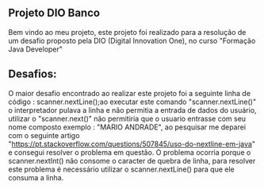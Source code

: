 ## Projeto DIO Banco

Bem vindo ao meu projeto, este projeto foi realizado para a resolução de um desafio proposto pela DIO (Digital Innovation One), no curso "Formação Java Developer"
## Desafios:
O maior desafio encontrado ao realizar este projeto foi a seguinte linha de código : scanner.nextLine();ao executar este comando "scanner.nextLine()" o interpretador pulava a linha e não permitia a entrada de dados do usuário, utilizar o "scanner.next()" não permitiria que o usuario entrasse com seu nome composto exemplo : "MARIO ANDRADE", ao pesquisar me deparei com o seguinte artigo "https://pt.stackoverflow.com/questions/507845/uso-do-nextline-em-java" e consegui resolver o problema em questão.
O problema ocorria porque o scanner.nextInt() não consome o caracter de quebra de linha, para resolver este problema é necessário utilizar o scanner.nextLine() para que ele consuma a linha. 
